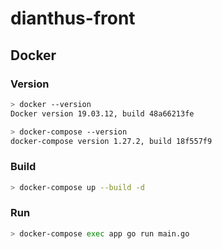 # dianthus-front
  
## Docker
  
### Version

```bash
> docker --version
Docker version 19.03.12, build 48a66213fe

> docker-compose --version
docker-compose version 1.27.2, build 18f557f9
```
  
### Build
  
```bash
> docker-compose up --build -d
```
  
### Run
  
```bash
> docker-compose exec app go run main.go
```